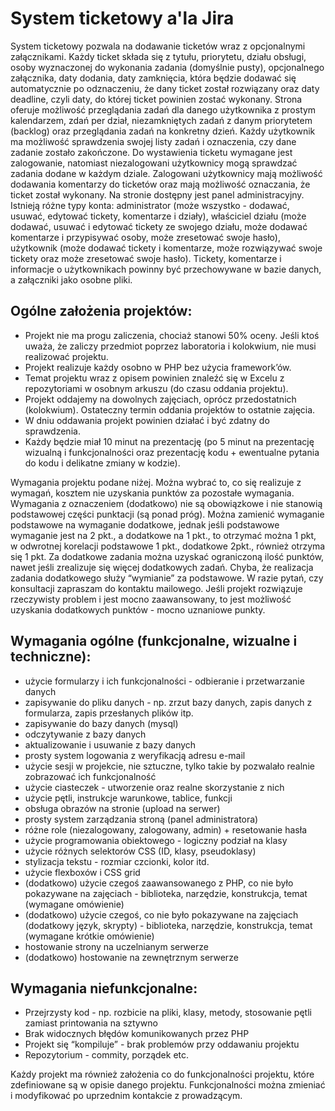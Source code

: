 # System ticketowy a'la Jira
System ticketowy pozwala na dodawanie ticketów wraz z opcjonalnymi załącznikami. Każdy ticket składa się z tytułu, priorytetu, działu obsługi, 
osoby wyznaczonej do wykonania zadania (domyślnie pusty), opcjonalnego załącznika, daty dodania, daty zamknięcia, która będzie dodawać się automatycznie po odznaczeniu, 
że dany ticket został rozwiązany oraz daty deadline, czyli daty, do której ticket powinien zostać wykonany. Strona oferuje możliwość przeglądania zadań 
dla danego użytkownika z prostym kalendarzem, zdań per dział, niezamkniętych zadań z danym priorytetem (backlog) oraz przeglądania zadań na konkretny dzień. 
Każdy użytkownik ma możliwość sprawdzenia swojej listy zadań i oznaczenia, czy dane zadanie zostało zakończone. Do wystawienia ticketu wymagane jest zalogowanie, 
natomiast niezalogowani użytkownicy mogą sprawdzać zadania dodane w każdym dziale. Zalogowani użytkownicy mają możliwość dodawania komentarzy do ticketów oraz mają 
możliwość oznaczania, że ticket został wykonany. Na stronie dostępny jest panel administracyjny. Istnieją różne typy konta: administrator 
(może wszystko - dodawać, usuwać, edytować tickety, komentarze i działy), właściciel działu (może dodawać, usuwać i edytować tickety ze swojego działu,
może dodawać komentarze i przypisywać osoby, może zresetować swoje hasło), użytkownik (może dodawać tickety i komentarze, może rozwiązywać swoje tickety oraz może zresetować swoje hasło).
Tickety, komentarze i informacje o użytkownikach powinny być przechowywane w bazie danych, a załączniki jako osobne pliki.



## Ogólne założenia projektów:
- Projekt nie ma progu zaliczenia, chociaż stanowi 50% oceny. Jeśli ktoś uważa, że zaliczy przedmiot poprzez laboratoria i kolokwium, nie musi realizować projektu.
- Projekt realizuje każdy osobno w PHP bez użycia framework’ów.
- Temat projektu wraz z opisem powinien znaleźć się w Excelu z repozytoriami w osobnym arkuszu (do czasu oddania projektu).
- Projekt oddajemy na dowolnych zajęciach, oprócz przedostatnich (kolokwium). Ostateczny termin oddania projektów to ostatnie zajęcia.
- W dniu oddawania projekt powinien działać i być zdatny do sprawdzenia.
- Każdy będzie miał 10 minut na prezentację (po 5 minut na prezentację wizualną i funkcjonalności oraz prezentację kodu + ewentualne pytania do kodu i delikatne zmiany w kodzie).

Wymagania projektu podane niżej. Można wybrać to, co się realizuje z wymagań, kosztem nie uzyskania punktów za pozostałe wymagania.
Wymagania z oznaczeniem (dodatkowo) nie są obowiązkowe i nie stanowią podstawowej części punktacji (są ponad próg). 
Można zamienić wymaganie podstawowe na wymaganie dodatkowe, jednak jeśli podstawowe wymaganie jest na 2 pkt., a dodatkowe na 1 pkt., to otrzymać można 1 pkt, w odwrotnej korelacji podstawowe 1 pkt., dodatkowe 2pkt., również otrzyma się 1 pkt.
Za dodatkowe zadania można uzyskać ograniczoną ilość punktów, nawet jeśli zrealizuje się więcej dodatkowych zadań. Chyba, że realizacja zadania dodatkowego służy “wymianie” za podstawowe.
W razie pytań, czy konsultacji zapraszam do kontaktu mailowego.
Jeśli projekt rozwiązuje rzeczywisty problem i jest mocno zaawansowany, to jest możliwość uzyskania dodatkowych punktów - mocno uznaniowe punkty.

## Wymagania ogólne (funkcjonalne, wizualne i techniczne):
- użycie formularzy i ich funkcjonalności - odbieranie i przetwarzanie danych
- zapisywanie do pliku danych - np. zrzut bazy danych, zapis danych z formularza, zapis przesłanych plików itp.
- zapisywanie do bazy danych (mysql)
- odczytywanie z bazy danych
- aktualizowanie i usuwanie z bazy danych
- prosty system logowania z weryfikacją adresu e-mail
- użycie sesji w projekcie, nie sztuczne, tylko takie by pozwalało realnie zobrazować ich funkcjonalność
- użycie ciasteczek - utworzenie oraz realne skorzystanie z nich
- użycie pętli, instrukcje warunkowe, tablice, funkcji
- obsługa obrazów na stronie (upload na serwer)
- prosty system zarządzania stroną (panel administratora)
- różne role (niezalogowany, zalogowany, admin) + resetowanie hasła
- użycie programowania obiektowego - logiczny podział na klasy
- użycie różnych selektorów CSS (ID, klasy, pseudoklasy)
- stylizacja tekstu - rozmiar czcionki, kolor itd.
- użycie flexboxów i CSS grid
- (dodatkowo) użycie czegoś zaawansowanego z PHP, co nie było pokazywane na zajęciach - biblioteka, narzędzie, konstrukcja, temat (wymagane omówienie)
- (dodatkowo) użycie czegoś, co nie było pokazywane na zajęciach (dodatkowy język, skrypty) - biblioteka, narzędzie, konstrukcja, temat (wymagane krótkie omówienie)
- hostowanie strony na uczelnianym serwerze
- (dodatkowo) hostowanie na zewnętrznym serwerze


## Wymagania niefunkcjonalne:
- Przejrzysty kod - np. rozbicie na pliki, klasy, metody, stosowanie pętli zamiast printowania na sztywno
- Brak widocznych błędów komunikowanych przez PHP
- Projekt się “kompiluje” - brak problemów przy oddawaniu projektu
- Repozytorium - commity, porządek etc.

Każdy projekt ma również założenia co do funkcjonalności projektu, które zdefiniowane są w opisie danego projektu. Funkcjonalności można zmieniać i modyfikować po uprzednim kontakcie z prowadzącym.

